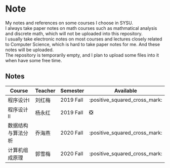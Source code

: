 # Note

My notes and references on some courses I choose in SYSU.  
I always take paper notes on math courses such as mathmatical analysis and discrete math, which will not be uploaded into this repository.  
I usually take electronic notes on most courses and lectures closely related to Computer Science, which is hard to take paper notes for me. And these notes will be uploaded.  
The repository is temporarily empty, and I plan to upload some files into it when have some free time.

## Notes

| Course             | Teacher | Semester  | Available                     |
| ------------------ | ------- | --------- | ----------------------------- |
| 程序设计I          | 刘红梅  | 2019 Fall | :positive_squared_cross_mark: |
| 程序设计II         | 杨永红  | 2019 Fall | :negative_squared_cross_mark: |
| 数据结构与算法分析 | 乔海燕  | 2020 Fall | :positive_squared_cross_mark: |
| 计算机组成原理     | 郭雪梅  | 2020 Fall | :positive_squared_cross_mark: |

